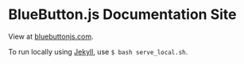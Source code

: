 # BlueButton.js Documentation Site

View at [bluebuttonjs.com](http://www.bluebuttonjs.com).

To run locally using [Jekyll](http://jekyllrb.com), use `$ bash serve_local.sh`.
